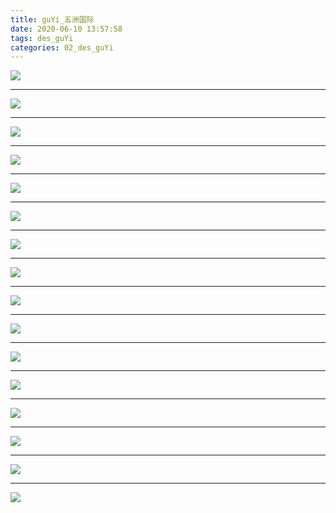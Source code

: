 ```yaml
---
title: guYi_五洲国际
date: 2020-06-10 13:57:58
tags: des_guYi
categories: 02_des_guYi
---
```



![](./wuZhouGuoJi_001.jpg)

<!--more-->

***

![](./wuZhouGuoJi_002.jpg)

***

![](./wuZhouGuoJi_003.jpg)

***

![](./wuZhouGuoJi_004.jpg)

***

![](./wuZhouGuoJi_005.jpg)

***

![](./wuZhouGuoJi_006.jpg)

***

![](./wuZhouGuoJi_007.jpg)

***

![](./wuZhouGuoJi_008.jpg)

***

![](./wuZhouGuoJi_009.jpg)

***

![](./wuZhouGuoJi_010.jpg)

***

![](./wuZhouGuoJi_011.jpg)

***

![](./wuZhouGuoJi_012.jpg)

***

![](./wuZhouGuoJi_013.jpg)

***

![](./wuZhouGuoJi_014.jpg)

***

![](./wuZhouGuoJi_015.jpg)

***

![](./wuZhouGuoJi_016.jpg)

